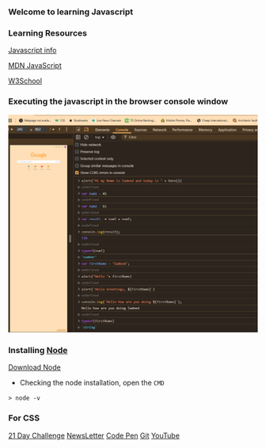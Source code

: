### Welcome to learning Javascript

### Learning Resources

[Javascript info](https://javascript.info/)

[MDN JavaScript](https://developer.mozilla.org/en-US/docs/Web/JavaScript)

[W3School](https://www.w3schools.com/js/default.asp)


### Executing the javascript in the browser console window

![Browser console](/assets/javascript_in_console.png)

### Installing [Node](https://nodejs.org/en/download)

[Download Node](https://nodejs.org/dist/v22.17.1/node-v22.17.1-x64.msi)

- Checking the node installation, open the `CMD`
  
```
> node -v
```

### For CSS

[21 Day Challenge](https://courses.kevinpowell.co/conquering-responsive-layouts)
[NewsLetter](https://www.kevinpowell.co/newsletter/)
[Code Pen](https://codepen.io/kevinpowell/pen/bGLmORx)
[Git](https://github.com/kevin-powell?tab=repositories)
[YouTube](https://www.youtube.com/watch?v=YZWSIdfM__s&ab_channel=KevinPowell)


